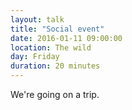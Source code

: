 ```yaml
---
layout: talk
title: "Social event"
date: 2016-01-11 09:00:00
location: The wild
day: Friday
duration: 20 minutes
---
```


We're going on a trip.

